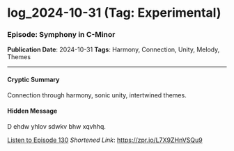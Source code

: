 # log_2024-10-31 (Tag: Experimental)

### Episode: Symphony in C-Minor

**Publication Date**: 2024-10-31
**Tags**: Harmony, Connection, Unity, Melody, Themes

---

#### Cryptic Summary
Connection through harmony, sonic unity, intertwined themes.

#### Hidden Message
D ehdw yhlov sdwkv bhw xqvhhq.

[Listen to Episode 130](https://zpr.io/L7X9ZHnVSQu9)
*Shortened Link*: https://zpr.io/L7X9ZHnVSQu9
